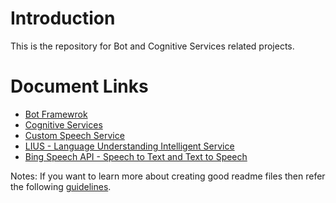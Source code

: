 # Introduction 
This is the repository for Bot and Cognitive Services related projects.

# Document Links
- [Bot Framewrok](https://azure.microsoft.com/en-us/services/bot-service/)
- [Cognitive Services](https://azure.microsoft.com/en-us/services/cognitive-services/)
- [Custom Speech Service](https://azure.microsoft.com/en-us/services/cognitive-services/custom-speech-service/)
- [LIUS - Language Understanding Intelligent Service](https://azure.microsoft.com/en-us/services/cognitive-services/language-understanding-intelligent-service/)
- [Bing Speech API - Speech to Text and Text to Speech](https://azure.microsoft.com/en-us/services/cognitive-services/speech/)

Notes: If you want to learn more about creating good readme files then refer the following [guidelines](https://docs.microsoft.com/en-us/vsts/collaborate/markdown-guidance).